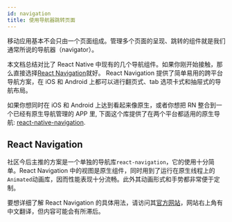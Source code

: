 ```yaml
---
id: navigation
title: 使用导航器跳转页面
---
```


移动应用基本不会只由一个页面组成。管理多个页面的呈现、跳转的组件就是我们通常所说的导航器（navigator）。

本文档总结对比了 React Native 中现有的几个导航组件。如果你刚开始接触，那么直接选择[React Navigation](navigation.md#react-navigation)就好。 React Navigation 提供了简单易用的跨平台导航方案，在 iOS 和 Android 上都可以进行翻页式、tab 选项卡式和抽屉式的导航布局。

如果你想同时在 iOS 和 Android 上达到看起来像原生，或者你想把 RN 整合到一个已经有原生导航管理的 APP 里, 下面这个库提供了在两个平台都适用的原生导航: [react-native-navigation](https://github.com/wix/react-native-navigation).

## React Navigation

社区今后主推的方案是一个单独的导航库`react-navigation`，它的使用十分简单。React Navigation 中的视图是原生组件，同时用到了运行在原生线程上的`Animated`动画库，因而性能表现十分流畅。此外其动画形式和手势都非常便于定制。

要想详细了解 React Navigation 的具体用法，请访问其[官方网站](https://reactnavigation.org/)，网站右上角有中文翻译，但内容可能会有所滞后。
